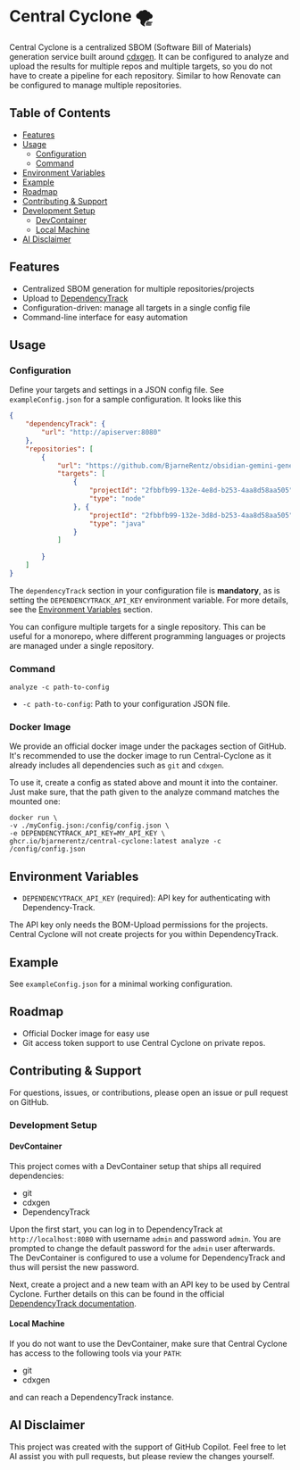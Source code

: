 
# Central Cyclone 🌪️

Central Cyclone is a centralized SBOM (Software Bill of Materials) generation service built around [cdxgen](https://github.com/CycloneDX/cdxgen). It can be configured to analyze and upload the results for multiple repos and multiple targets, so you do not have to create a pipeline for each repository. Similar to how Renovate can be configured to manage multiple repositories.


## Table of Contents
- [Features](#features)
- [Usage](#usage)
    - [Configuration](#configuration)
    - [Command](#command)
- [Environment Variables](#environment-variables)
- [Example](#example)
- [Roadmap](#roadmap)
- [Contributing & Support](#contributing--support)
- [Development Setup](#development-setup)
    - [DevContainer](#devcontainer)
    - [Local Machine](#local-machine)
- [AI Disclaimer](#ai-disclaimer)

## Features
- Centralized SBOM generation for multiple repositories/projects
- Upload to [DependencyTrack](https://dependencytrack.org)
- Configuration-driven: manage all targets in a single config file
- Command-line interface for easy automation

## Usage

### Configuration
Define your targets and settings in a JSON config file. See `exampleConfig.json` for a sample configuration. It looks like this 
```json
{
    "dependencyTrack": {
        "url": "http://apiserver:8080"
    },
    "repositories": [
        {
            "url": "https://github.com/BjarneRentz/obsidian-gemini-generator.git",
            "targets": [
                {
                    "projectId": "2fbbfb99-132e-4e8d-b253-4aa8d58aa505",
                    "type": "node"
                }, {
                    "projectId": "2fbbfb99-132e-3d8d-b253-4aa8d58aa505",
                    "type": "java"
                }
            ]
            
        }
    ]
}

```
The `dependencyTrack` section in your configuration file is **mandatory**, as is setting the `DEPENDENCYTRACK_API_KEY` environment variable. For more details, see the  [Environment Variables](#environment-variables) section.

You can configure multiple targets for a single repository. This can be useful for a monorepo, where different programming languages or projects are managed under a single repository.


### Command
```
analyze -c path-to-config
```
- `-c path-to-config`: Path to your configuration JSON file.

### Docker Image
We provide an official docker image under the packages section of GitHub. It's recommended to use the docker image to run Central-Cyclone as it already includes all dependencies such as `git` and `cdxgen`.

To use it, create a config as stated above  and mount it into the container. Just make sure, that the path given to the analyze command matches the mounted one:
```
docker run \
-v ./myConfig.json:/config/config.json \
-e DEPENDENCYTRACK_API_KEY=MY_API_KEY \
ghcr.io/bjarnerentz/central-cyclone:latest analyze -c /config/config.json
```



## Environment Variables
- `DEPENDENCYTRACK_API_KEY` (required): API key for authenticating with Dependency-Track.

The API key only needs the BOM-Upload permissions for the projects. Central Cyclone will not create projects for you within DependencyTrack.

## Example
See `exampleConfig.json` for a minimal working configuration.

## Roadmap
- Official Docker image for easy use
- Git access token support to use Central Cyclone on private repos.


## Contributing & Support
For questions, issues, or contributions, please open an issue or pull request on GitHub.


### Development Setup

#### DevContainer
This project comes with a DevContainer setup that ships all required dependencies:

- git
- cdxgen
- DependencyTrack

Upon the first start, you can log in to DependencyTrack at `http://localhost:8080` with username `admin` and password `admin`. You are prompted to change the default password for the `admin` user afterwards. The DevContainer is configured to use a volume for DependencyTrack and thus will persist the new password.

Next, create a project and a new team with an API key to be used by Central Cyclone. Further details on this can be found in the official [DependencyTrack documentation](https://docs.dependencytrack.org).

#### Local Machine
If you do not want to use the DevContainer, make sure that Central Cyclone has access to the following tools via your `PATH`:
- git
- cdxgen

and can reach a DependencyTrack instance.


## AI Disclaimer
This project was created with the support of GitHub Copilot. Feel free to let AI assist you with pull requests, but please review the changes yourself.